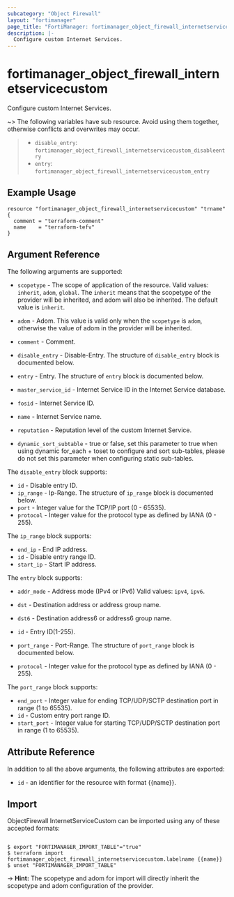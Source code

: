 ```yaml
---
subcategory: "Object Firewall"
layout: "fortimanager"
page_title: "FortiManager: fortimanager_object_firewall_internetservicecustom"
description: |-
  Configure custom Internet Services.
---
```


# fortimanager_object_firewall_internetservicecustom
Configure custom Internet Services.

~> The following variables have sub resource. Avoid using them together, otherwise conflicts and overwrites may occur.
>- `disable_entry`: `fortimanager_object_firewall_internetservicecustom_disableentry`
>- `entry`: `fortimanager_object_firewall_internetservicecustom_entry`



## Example Usage

```hcl
resource "fortimanager_object_firewall_internetservicecustom" "trname" {
  comment = "terraform-comment"
  name    = "terraform-tefv"
}
```

## Argument Reference


The following arguments are supported:

* `scopetype` - The scope of application of the resource. Valid values: `inherit`, `adom`, `global`. The `inherit` means that the scopetype of the provider will be inherited, and adom will also be inherited. The default value is `inherit`.
* `adom` - Adom. This value is valid only when the `scopetype` is `adom`, otherwise the value of adom in the provider will be inherited.

* `comment` - Comment.
* `disable_entry` - Disable-Entry. The structure of `disable_entry` block is documented below.
* `entry` - Entry. The structure of `entry` block is documented below.
* `master_service_id` - Internet Service ID in the Internet Service database.
* `fosid` - Internet Service ID.
* `name` - Internet Service name.
* `reputation` - Reputation level of the custom Internet Service.
* `dynamic_sort_subtable` - true or false, set this parameter to true when using dynamic for_each + toset to configure and sort sub-tables, please do not set this parameter when configuring static sub-tables.

The `disable_entry` block supports:

* `id` - Disable entry ID.
* `ip_range` - Ip-Range. The structure of `ip_range` block is documented below.
* `port` - Integer value for the TCP/IP port (0 - 65535).
* `protocol` - Integer value for the protocol type as defined by IANA (0 - 255).

The `ip_range` block supports:

* `end_ip` - End IP address.
* `id` - Disable entry range ID.
* `start_ip` - Start IP address.

The `entry` block supports:

* `addr_mode` - Address mode (IPv4 or IPv6) Valid values: `ipv4`, `ipv6`.

* `dst` - Destination address or address group name.
* `dst6` - Destination address6 or address6 group name.
* `id` - Entry ID(1-255).
* `port_range` - Port-Range. The structure of `port_range` block is documented below.
* `protocol` - Integer value for the protocol type as defined by IANA (0 - 255).

The `port_range` block supports:

* `end_port` - Integer value for ending TCP/UDP/SCTP destination port in range (1 to 65535).
* `id` - Custom entry port range ID.
* `start_port` - Integer value for starting TCP/UDP/SCTP destination port in range (1 to 65535).


## Attribute Reference

In addition to all the above arguments, the following attributes are exported:
* `id` - an identifier for the resource with format {{name}}.

## Import

ObjectFirewall InternetServiceCustom can be imported using any of these accepted formats:
```

$ export "FORTIMANAGER_IMPORT_TABLE"="true"
$ terraform import fortimanager_object_firewall_internetservicecustom.labelname {{name}}
$ unset "FORTIMANAGER_IMPORT_TABLE"
```
-> **Hint:** The scopetype and adom for import will directly inherit the scopetype and adom configuration of the provider.
